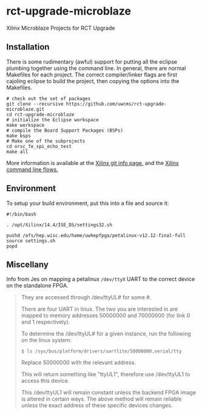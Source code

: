 rct-upgrade-microblaze
======================

Xilinx Microblaze Projects for RCT Upgrade 

Installation
------------

There is some rudimentary (awful) support for putting all the eclipse plumbing
together using the command line. In general, there are normal Makefiles for each
project.  The correct compiler/linker flags are first cajoling eclipse to build
the project, then copying the options into the Makefiles.

```shell
# check out the set of packages
git clone --recursive https://github.com/uwcms/rct-upgrade-microblaze.git
cd rct-upgrade-microblaze
# initialize the Eclipse workspace
make workspace
# compile the Board Support Packages (BSPs)
make bsps
# Make one of the subprojects
cd orsc_fe_spi_echo_test 
make all
```

More information is available at the [Xilinx git info page.](http://www.xilinx.com/support/documentation/sw_manuals/xilinx14_4/SDK_Doc/reference/sdk_u_cvs.htm)
and the [Xilinx command line flows.](http://www.cs.indiana.edu/hmg/le/project-home/xilinx/ise_13.2/ISE_DS/EDK/eclipse/lin64/eclipse/plugins/com.xilinx.sdk.docs.user_1.0.0/reference/sdk_u_commandline.htm)

Environment
-----------

To setup your build environment, put this into a file and source it:

```shell
#!/bin/bash

. /opt/Xilinx/14.4/ISE_DS/settings32.sh

pushd /afs/hep.wisc.edu/home/uwhepfpga/petalinux-v12.12-final-full
source settings.sh
popd
```

Miscellany
----------

Info from Jes on mapping a petalinux ``/dev/ttyX`` UART to the correct device on
the standalone FPGA.

> They are accessed through /dev/ttyUL# for some #.
> 
> There are four UART in linux.  The two you are interested in are mapped to
> memory addresses 50000000 and 70000000 (for link 0 and 1 respectively).
> 
> To determine the /dev/ttyUL# for a given instance, run the following on
> the linux system:
> 
> ``$ ls /sys/bus/platform/drivers/uartlite/50000000.serial/tty``
> 
> Replace 50000000 with the relevant address.
> 
> This will return something like "ttyUL1", therefore use /dev/ttyUL1 to
> access this device.
> 
> This /dev/ttyUL1 will remain constant unless the backend FPGA image is
> altered in certain ways.  The above method will remain reliable unless the
> exact address of these specific devices changes.

